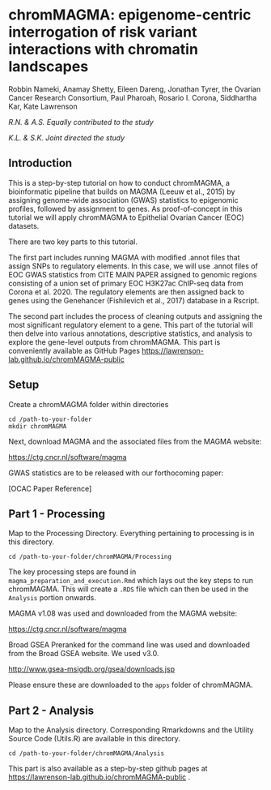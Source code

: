 # chromMAGMA: epigenome-centric interrogation of risk variant interactions with chromatin landscapes

Robbin Nameki, Anamay Shetty, Eileen Dareng, Jonathan Tyrer, the Ovarian Cancer Research Consortium, Paul Pharoah, Rosario I. Corona, Siddhartha Kar, Kate Lawrenson

*R.N. & A.S. Equally contributed to the study*

*K.L. & S.K. Joint directed the study*

## Introduction
This is a step-by-step tutorial on how to conduct chromMAGMA, a bioinformatic pipeline that builds on MAGMA (Leeuw et al., 2015) by assigning genome-wide association (GWAS) statistics to epigenomic profiles, followed by assignment to genes. As proof-of-concept in this tutorial we will apply chromMAGMA to Epithelial Ovarian Cancer (EOC) datasets. 

There are two key parts to this tutorial. 

The first part includes running MAGMA with modified .annot files that assign SNPs to regulatory elements. In this case, we will use .annot files of EOC GWAS statistics from CITE MAIN PAPER assigned to genomic regions consisting of a union set of primary EOC  H3K27ac ChIP-seq data from Corona et al. 2020. The regulatory elements are then assigned back to genes using the Genehancer (Fishilevich et al., 2017) database in a Rscript. 

The second part includes the process of cleaning outputs and assigning the most significant regulatory element to a gene. This part of the tutorial will then delve into various annotations, descriptive statistics, and analysis to explore the gene-level outputs from chromMAGMA. This part is conveniently available as GitHub Pages https://lawrenson-lab.github.io/chromMAGMA-public

## Setup
Create a chromMAGMA folder within directories 
```
cd /path-to-your-folder
mkdir chromMAGMA
```
Next, download MAGMA and the associated files from the MAGMA website:

https://ctg.cncr.nl/software/magma

GWAS statistics are to be released with our forthocoming paper:

[OCAC Paper Reference]

## Part 1 - Processing
Map to the Processing Directory. Everything pertaining to processing is in this directory.
```
cd /path-to-your-folder/chromMAGMA/Processing
```

The key processing steps are found in `magma_preparation_and_execution.Rmd` which lays out the key steps to run chromMAGMA. This will create a `.RDS` file which can then be used in the `Analysis` portion onwards. 

MAGMA v1.08 was used and downloaded from the MAGMA website:

https://ctg.cncr.nl/software/magma

Broad GSEA Preranked for the command line was used and downloaded from the Broad GSEA website. We used v3.0.

http://www.gsea-msigdb.org/gsea/downloads.jsp

Please ensure these are downloaded to the `apps` folder of chromMAGMA.

## Part 2 - Analysis 
Map to the Analysis directory. Corresponding Rmarkdowns and the Utility Source Code (Utils.R) are available in this directory.
```
cd /path-to-your-folder/chromMAGMA/Analysis
```
This part is also available as a step-by-step github pages at https://lawrenson-lab.github.io/chromMAGMA-public
.



